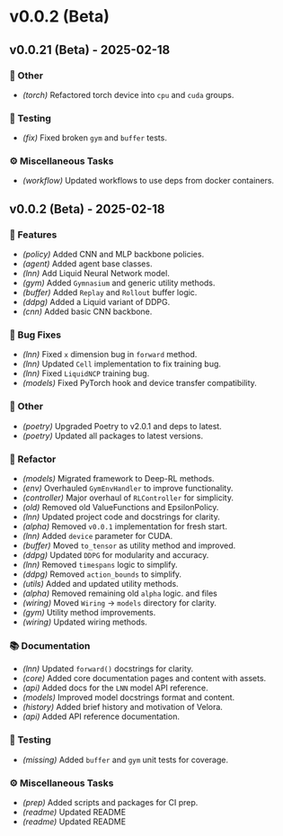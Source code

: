 # v0.0.2 (Beta)

## v0.0.21 (Beta) - 2025-02-18

### 💼 Other

- *(torch)* Refactored torch device into `cpu` and `cuda` groups.

### 🧪 Testing

- *(fix)* Fixed broken `gym` and `buffer` tests.

### ⚙️ Miscellaneous Tasks

- *(workflow)* Updated workflows to use deps from docker containers.

## v0.0.2 (Beta) - 2025-02-18

### 🚀 Features

- *(policy)* Added CNN and MLP backbone policies.
- *(agent)* Added agent base classes.
- *(lnn)* Add Liquid Neural Network model.
- *(gym)* Added `Gymnasium` and generic utility methods.
- *(buffer)* Added `Replay` and `Rollout` buffer logic.
- *(ddpg)* Added a Liquid variant of DDPG.
- *(cnn)* Added basic CNN backbone.

### 🐛 Bug Fixes

- *(lnn)* Fixed `x` dimension bug in `forward` method.
- *(lnn)* Updated `Cell` implementation to fix training bug.
- *(lnn)* Fixed `LiquidNCP` training bug.
- *(models)* Fixed PyTorch hook and device transfer compatibility.

### 💼 Other

- *(poetry)* Upgraded Poetry to v2.0.1 and deps to latest.
- *(poetry)* Updated all packages to latest versions.

### 🚜 Refactor

- *(models)* Migrated framework to Deep-RL methods.
- *(env)* Overhauled `GymEnvHandler` to improve functionality.
- *(controller)* Major overhaul of `RLController` for simplicity.
- *(old)* Removed old ValueFunctions and EpsilonPolicy.
- *(lnn)* Updated project code and docstrings for clarity.
- *(alpha)* Removed `v0.0.1` implementation for fresh start.
- *(lnn)* Added `device` parameter for CUDA.
- *(buffer)* Moved `to_tensor` as utility method and improved.
- *(ddpg)* Updated `DDPG` for modularity and accuracy.
- *(lnn)* Removed `timespans` logic to simplify.
- *(ddpg)* Removed `action_bounds` to simplify.
- *(utils)* Added and updated utility methods.
- *(alpha)* Removed remaining old `alpha` logic. and files
- *(wiring)* Moved `Wiring` -> `models` directory for clarity.
- *(gym)* Utility method improvements.
- *(wiring)* Updated wiring methods.

### 📚 Documentation

- *(lnn)* Updated `forward()` docstrings for clarity.
- *(core)* Added core documentation pages and content with assets.
- *(api)* Added docs for the `LNN` model API reference.
- *(models)* Improved model docstrings format and content.
- *(history)* Added brief history and motivation of Velora.
- *(api)* Added API reference documentation.

### 🧪 Testing

- *(missing)* Added `buffer` and `gym` unit tests for coverage.

### ⚙️ Miscellaneous Tasks

- *(prep)* Added scripts and packages for CI prep.
- *(readme)* Updated README
- *(readme)* Updated README
